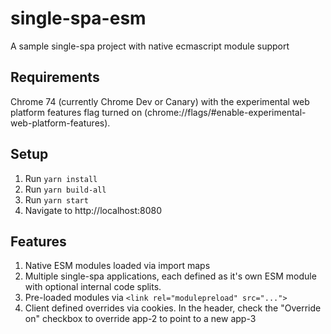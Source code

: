 # single-spa-esm
A sample single-spa project with native ecmascript module support

## Requirements
Chrome 74 (currently Chrome Dev or Canary) with the experimental web platform features flag turned on (chrome://flags/#enable-experimental-web-platform-features).

## Setup

1. Run `yarn install`
2. Run `yarn build-all`
3. Run `yarn start`
4. Navigate to http://localhost:8080

## Features

1. Native ESM modules loaded via import maps
2. Multiple single-spa applications, each defined as it's own ESM module
   with optional internal code splits.
3. Pre-loaded modules via `<link rel="modulepreload" src="...">`
4. Client defined overrides via cookies. In the header, check the
   "Override on" checkbox to override app-2 to point to a new app-3
